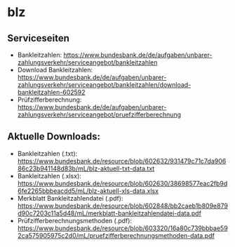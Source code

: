 # blz

## Serviceseiten

- Bankleitzahlen: https://www.bundesbank.de/de/aufgaben/unbarer-zahlungsverkehr/serviceangebot/bankleitzahlen
- Download Bankleitzahlen: https://www.bundesbank.de/de/aufgaben/unbarer-zahlungsverkehr/serviceangebot/bankleitzahlen/download-bankleitzahlen-602592
- Prüfzifferberechnung: https://www.bundesbank.de/de/aufgaben/unbarer-zahlungsverkehr/serviceangebot/pruefzifferberechnung

## Aktuelle Downloads:

- Bankleitzahlen (.txt): https://www.bundesbank.de/resource/blob/602632/931479c71c7da90686c23b941148d83b/mL/blz-aktuell-txt-data.txt
- Bankleitzahlen (.xlsx): https://www.bundesbank.de/resource/blob/602630/38698577eac2fb9d6fe2265bbbeacdd5/mL/blz-aktuell-xls-data.xlsx
- Merkblatt Bankleitzahlendatei (.pdf): https://www.bundesbank.de/resource/blob/602848/bb2caeb1b809e879d90c7203c11a5d48/mL/merkblatt-bankleitzahlendatei-data.pdf
- Prüfzifferberechnungsmethoden (.pdf): https://www.bundesbank.de/resource/blob/603320/16a80c739bbbae592ca575905975c2d0/mL/pruefzifferberechnungsmethoden-data.pdf
